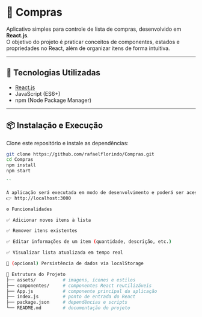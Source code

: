 # 🛒 Compras

Aplicativo simples para controle de lista de compras, desenvolvido em **React.js**.  
O objetivo do projeto é praticar conceitos de componentes, estados e propriedades no React, além de organizar itens de forma intuitiva.

---

## 🚀 Tecnologias Utilizadas
- [React.js](https://react.dev/)
- JavaScript (ES6+)
- npm (Node Package Manager)

---

## 📦 Instalação e Execução

Clone este repositório e instale as dependências:

```bash
git clone https://github.com/rafaelflorindo/Compras.git
cd Compras
npm install
npm start

``

A aplicação será executada em modo de desenvolvimento e poderá ser acessada em:
👉 http://localhost:3000

⚙️ Funcionalidades

✅ Adicionar novos itens à lista

✅ Remover itens existentes

✅ Editar informações de um item (quantidade, descrição, etc.)

✅ Visualizar lista atualizada em tempo real

🔄 (opcional) Persistência de dados via localStorage

📂 Estrutura do Projeto
├── assets/          # imagens, ícones e estilos
├── componentes/     # componentes React reutilizáveis
├── App.js           # componente principal da aplicação
├── index.js         # ponto de entrada do React
├── package.json     # dependências e scripts
└── README.md        # documentação do projeto
